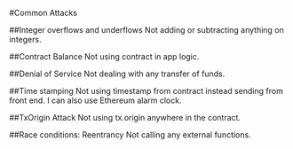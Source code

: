 #Common Attacks

##Integer overflows and underflows
Not adding or subtracting anything on integers.

##Contract Balance
Not using contract in app logic.

##Denial of Service
Not dealing with any transfer of funds.

##Time stamping
Not using timestamp from contract instead sending from front end. I can also use Ethereum alarm clock.

##TxOrigin Attack 
Not using tx.origin anywhere in the contract.

##Race conditions: Reentrancy
Not calling any external functions.